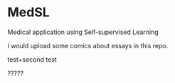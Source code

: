# MedSL
Medical application using Self-supervised Learning

I would upload some comics about essays in this repo.

test+second test

?????